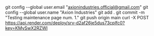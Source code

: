 git config --global user.email "axionindustries.official@gmail.com"
git config --global user.name "Axion Industries"
git add .
git commit -m "Testing maintenance page num. 1."
git push origin main
curl -X POST https://api.render.com/deploy/srv-d2af26je5dus73cplfc0?key=KMySwX2RZWI